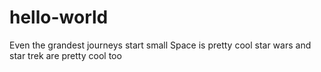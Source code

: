 # hello-world
Even the grandest journeys start small
Space is pretty cool
star wars and star trek are pretty cool too

